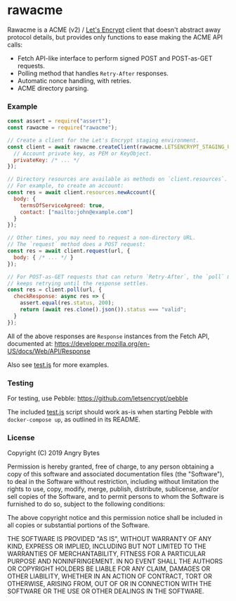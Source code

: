 # rawacme

Rawacme is a ACME (v2) / [Let's Encrypt] client that doesn't abstract away
protocol details, but provides only functions to ease making the ACME API
calls:

- Fetch API-like interface to perform signed POST and POST-as-GET requests.
- Polling method that handles `Retry-After` responses.
- Automatic nonce handling, with retries.
- ACME directory parsing.

[let's encrypt]: https://letsencrypt.org/

### Example

```js
const assert = require("assert");
const rawacme = require("rawacme");

// Create a client for the Let's Encrypt staging environment.
const client = await rawacme.createClient(rawacme.LETSENCRYPT_STAGING_URL, {
  // Account private key, as PEM or KeyObject.
  privateKey: /* ... */
});

// Directory resources are available as methods on `client.resources`.
// For example, to create an account:
const res = await client.resources.newAccount({
  body: {
    termsOfServiceAgreed: true,
    contact: ["mailto:john@example.com"]
  }
});

// Other times, you may need to request a non-directory URL.
// The `request` method does a POST request:
const res = await client.request(url, {
  body: { /* ... */ }
});

// For POST-as-GET requests that can return `Retry-After`, the `poll` method
// keeps retrying until the response settles.
const res = client.poll(url, {
  checkResponse: async res => {
    assert.equal(res.status, 200);
    return (await res.clone().json()).status === "valid";
  }
});
```

All of the above responses are `Response` instances from the Fetch API,
documented at: https://developer.mozilla.org/en-US/docs/Web/API/Response

Also see [test.js] for more examples.

### Testing

For testing, use Pebble: https://github.com/letsencrypt/pebble

The included [test.js] script should work as-is when starting Pebble with
`docker-compose up`, as outlined in its README.

[test.js]: ./test.js

### License

Copyright (C) 2019 Angry Bytes

Permission is hereby granted, free of charge, to any person obtaining a copy of
this software and associated documentation files (the "Software"), to deal in
the Software without restriction, including without limitation the rights to
use, copy, modify, merge, publish, distribute, sublicense, and/or sell copies
of the Software, and to permit persons to whom the Software is furnished to do
so, subject to the following conditions:

The above copyright notice and this permission notice shall be included in all
copies or substantial portions of the Software.

THE SOFTWARE IS PROVIDED "AS IS", WITHOUT WARRANTY OF ANY KIND, EXPRESS OR
IMPLIED, INCLUDING BUT NOT LIMITED TO THE WARRANTIES OF MERCHANTABILITY,
FITNESS FOR A PARTICULAR PURPOSE AND NONINFRINGEMENT. IN NO EVENT SHALL THE
AUTHORS OR COPYRIGHT HOLDERS BE LIABLE FOR ANY CLAIM, DAMAGES OR OTHER
LIABILITY, WHETHER IN AN ACTION OF CONTRACT, TORT OR OTHERWISE, ARISING FROM,
OUT OF OR IN CONNECTION WITH THE SOFTWARE OR THE USE OR OTHER DEALINGS IN THE
SOFTWARE.

